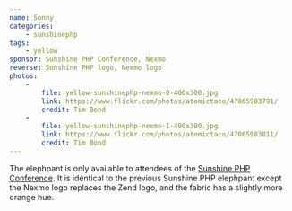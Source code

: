 ```yaml
---
name: Sonny
categories:
    - sunshinephp
tags:
    - yellow
sponsor: Sunshine PHP Conference, Nexmo
reverse: Sunshine PHP logo, Nexmo logo
photos:
    -
        file: yellow-sunshinephp-nexmo-0-400x300.jpg
        link: https://www.flickr.com/photos/atomictaco/47065983791/
        credit: Tim Bond
    -
        file: yellow-sunshinephp-nexmo-1-400x300.jpg
        link: https://www.flickr.com/photos/atomictaco/47065983811/
        credit: Tim Bond
---
```

The elephpant is only available to attendees of the [Sunshine PHP Conference](https://www.sunshinephp.com/).
It is identical to the previous Sunshine PHP elephpant except the Nexmo logo
replaces the Zend logo, and the fabric has a slightly more orange hue.
